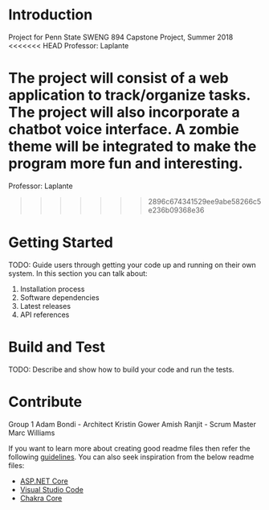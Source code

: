 # Introduction 
Project for Penn State SWENG 894 Capstone Project, Summer 2018
<<<<<<< HEAD
Professor: Laplante

The project will consist of a web application to track/organize tasks. The project will also incorporate a chatbot voice interface. A zombie theme will be integrated to make the program more fun and interesting.
=======

Professor: Laplante
>>>>>>> 2896c674341529ee9abe58266c5e236b09368e36

# Getting Started
TODO: Guide users through getting your code up and running on their own system. In this section you can talk about:
1.	Installation process
2.	Software dependencies
3.	Latest releases
4.	API references

# Build and Test
TODO: Describe and show how to build your code and run the tests. 

# Contribute
Group 1
    Adam Bondi - Architect
    Kristin Gower
    Amish Ranjit - Scrum Master
    Marc Williams

If you want to learn more about creating good readme files then refer the following [guidelines](https://www.visualstudio.com/en-us/docs/git/create-a-readme). You can also seek inspiration from the below readme files:
- [ASP.NET Core](https://github.com/aspnet/Home)
- [Visual Studio Code](https://github.com/Microsoft/vscode)
- [Chakra Core](https://github.com/Microsoft/ChakraCore)